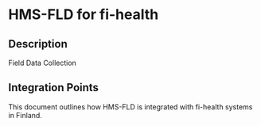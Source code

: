 # HMS-FLD for fi-health

## Description

Field Data Collection

## Integration Points

This document outlines how HMS-FLD is integrated with fi-health systems in Finland.
